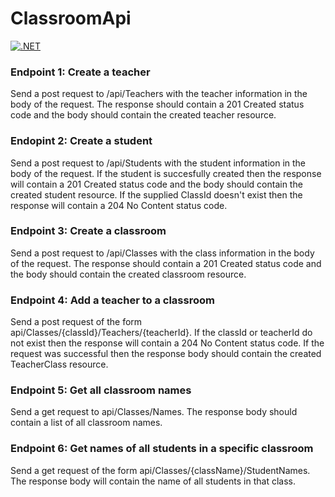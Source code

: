 # ClassroomApi

[![.NET](https://github.com/gchurch/ClassroomApi/actions/workflows/dotnet.yml/badge.svg)](https://github.com/gchurch/ClassroomApi/actions/workflows/dotnet.yml)


### Endpoint 1: Create a teacher

Send a post request to /api/Teachers with the teacher information in the body of the request. The response should contain a 201 Created status code and the body should contain the created teacher resource.

### Endopint 2: Create a student

Send a post request to /api/Students with the student information in the body of the request. If the student is succesfully created then the response will contain a 201 Created status code and the body should contain the created student resource. If the supplied ClassId doesn't exist then the response will contain a 204 No Content status code.

### Endpoint 3: Create a classroom

Send a post request to /api/Classes with the class information in the body of the request. The response should contain a 201 Created status code and the body should contain the created classroom resource.

### Endpoint 4: Add a teacher to a classroom

Send a post request of the form api/Classes/{classId}/Teachers/{teacherId}. If the classId or teacherId do not exist then the response will contain a 204 No Content status code. If the request was successful then the response body should contain the created TeacherClass resource.

### Endpoint 5: Get all classroom names

Send a get request to api/Classes/Names. The response body should contain a list of all classroom names.

### Endpoint 6: Get names of all students in a specific classroom

Send a get request of the form api/Classes/{className}/StudentNames. The response body will contain the name of all students in that class.
